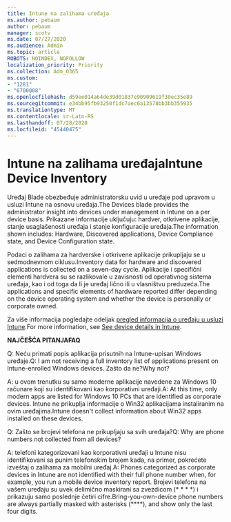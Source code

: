 ```yaml
---
title: Intune na zalihama uređaja
ms.author: pebaum
author: pebaum
manager: scotv
ms.date: 07/27/2020
ms.audience: Admin
ms.topic: article
ROBOTS: NOINDEX, NOFOLLOW
localization_priority: Priority
ms.collection: Adm_O365
ms.custom:
- "1281"
- "6700008"
ms.openlocfilehash: d59ee014a64de39d01837e90909619f30ec35e89
ms.sourcegitcommit: e34bb95fb93250f1dc7aec6a13578bb3bb355935
ms.translationtype: MT
ms.contentlocale: sr-Latn-RS
ms.lasthandoff: 07/28/2020
ms.locfileid: "45440475"
---
```

# <a name="intune-device-inventory"></a><span data-ttu-id="e1bd9-102">Intune na zalihama uređaja</span><span class="sxs-lookup"><span data-stu-id="e1bd9-102">Intune Device Inventory</span></span>

<span data-ttu-id="e1bd9-103">Uređaj Blade obezbeđuje administratorsku uvid u uređaje pod upravom u usluzi Intune na osnovu uređaja.</span><span class="sxs-lookup"><span data-stu-id="e1bd9-103">The Devices blade provides the administrator insight into devices under management in Intune on a per device basis.</span></span> <span data-ttu-id="e1bd9-104">Prikazane informacije uključuju: hardver, otkrivene aplikacije, stanje usaglašenosti uređaja i stanje konfiguracije uređaja.</span><span class="sxs-lookup"><span data-stu-id="e1bd9-104">The information shown includes: Hardware, Discovered applications, Device Compliance state, and Device Configuration state.</span></span>

<span data-ttu-id="e1bd9-105">Podaci o zalihama za hardverske i otkrivene aplikacije prikupljaju se u sedmodnevnom ciklusu.</span><span class="sxs-lookup"><span data-stu-id="e1bd9-105">Inventory data for hardware and discovered applications is collected on a seven-day cycle.</span></span> <span data-ttu-id="e1bd9-106">Aplikacije i specifični elementi hardvera su se razlikovale u zavisnosti od operativnog sistema uređaja, kao i od toga da li je uređaj lično ili u vlasništvu preduzeća.</span><span class="sxs-lookup"><span data-stu-id="e1bd9-106">The applications and specific elements of hardware reported differ depending on the device operating system and whether the device is personally or corporate owned.</span></span>

<span data-ttu-id="e1bd9-107">Za više informacija pogledajte odeljak [pregled informacija o uređaju u usluzi Intune](https://docs.microsoft.com/intune/device-inventory).</span><span class="sxs-lookup"><span data-stu-id="e1bd9-107">For more information, see [See device details in Intune](https://docs.microsoft.com/intune/device-inventory).</span></span>

<span data-ttu-id="e1bd9-108">**NAJČEŠĆA PITANJA**</span><span class="sxs-lookup"><span data-stu-id="e1bd9-108">**FAQ**</span></span>

<span data-ttu-id="e1bd9-109">Q: Neću primati popis aplikacija prisutnih na Intune-upisan Windows uređaje.</span><span class="sxs-lookup"><span data-stu-id="e1bd9-109">Q: I am not receiving a full inventory list of applications present on Intune-enrolled Windows devices.</span></span> <span data-ttu-id="e1bd9-110">Zašto da ne?</span><span class="sxs-lookup"><span data-stu-id="e1bd9-110">Why not?</span></span>

<span data-ttu-id="e1bd9-111">A: u ovom trenutku su samo moderne aplikacije navedene za Windows 10 računare koji su identifikovani kao korporativni uređaji.</span><span class="sxs-lookup"><span data-stu-id="e1bd9-111">A: At this time, only modern apps are listed for Windows 10 PCs that are identified as corporate devices.</span></span> <span data-ttu-id="e1bd9-112">Intune ne prikuplja informacije o Win32 aplikacijama instaliranim na ovim uređajima.</span><span class="sxs-lookup"><span data-stu-id="e1bd9-112">Intune doesn't collect information about Win32 apps installed on these devices.</span></span>

<span data-ttu-id="e1bd9-113">Q: Zašto se brojevi telefona ne prikupljaju sa svih uređaja?</span><span class="sxs-lookup"><span data-stu-id="e1bd9-113">Q: Why are phone numbers not collected from all devices?</span></span>

<span data-ttu-id="e1bd9-114">A: telefoni kategorizovani kao korporativni uređaji u Intune nisu identifikovani sa punim telefonskim brojem kada, na primer, pokrećete izveštaj o zalihama za mobilni uređaj.</span><span class="sxs-lookup"><span data-stu-id="e1bd9-114">A: Phones categorized as corporate devices in Intune are not identified with their full phone number when, for example, you run a mobile device inventory report.</span></span> <span data-ttu-id="e1bd9-115">Brojevi telefona na vašem uređaju su uvek delimično maskirani sa zvezdicom (\* \* \* \*) i prikazuju samo poslednje četiri cifre.</span><span class="sxs-lookup"><span data-stu-id="e1bd9-115">Bring-you-own-device phone numbers are always partially masked with asterisks (\*\*\*\*), and show only the last four digits.</span></span>